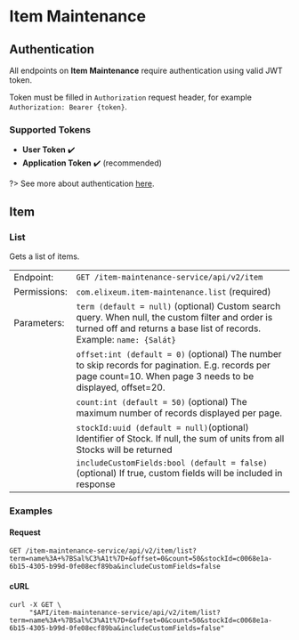# Item Maintenance

## Authentication

All endpoints on **Item Maintenance** require authentication using valid JWT token.

Token must be filled in `Authorization` request header, for example `Authorization: Bearer {token}`.

### Supported Tokens

- **User Token** :heavy_check_mark:
- **Application Token** :heavy_check_mark: (recommended)

?> See more about authentication [here](/developer/api/README?id=authentication).

## Item

### List

Gets a list of items.

|              |                                                                                                                            |
| ------------ | -------------------------------------------------------------------------------------------------------------------------- |
| Endpoint:    | `GET /item-maintenance-service/api/v2/item`                                                                               |
| Permissions: | `com.elixeum.item-maintenance.list` (required)                                                                             |
| Parameters:  | `term (default = null)` (optional) Custom search query. When null, the custom filter and order is turned off and returns a base list of records. Example: `name: {Salát}`                                                                                              |
|              | `offset:int (default = 0)` (optional) The number to skip records for pagination. E.g. records per page count=10. When page 3 needs to be displayed, offset=20.                                                                                                           |
|              | `count:int (default = 50)` (optional) The maximum number of records displayed per page.                                    |
|              | `stockId:uuid (default = null)`(optional) Identifier of Stock. If null, the sum of units from all Stocks will be returned  |
|              | `includeCustomFields:bool (default = false)` (optional) If true, custom fields will be included in response                |

### Examples

<!-- tabs:start -->

#### **Request**

```log
GET /item-maintenance-service/api/v2/item/list?term=name%3A+%7BSal%C3%A1t%7D+&offset=0&count=50&stockId=c0068e1a-6b15-4305-b99d-0fe08ecf89ba&includeCustomFields=false
```

#### **cURL**

```shell
curl -X GET \
     "$API/item-maintenance-service/api/v2/item/list?term=name%3A+%7BSal%C3%A1t%7D+&offset=0&count=50&stockId=c0068e1a-6b15-4305-b99d-0fe08ecf89ba&includeCustomFields=false"
```

<!-- tabs:end -->
